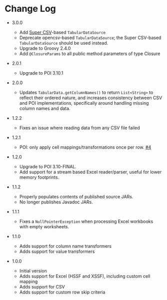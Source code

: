 # Change Log

*   3.0.0
    *   Add [Super CSV](http://super-csv.github.io/super-csv/)-based `TabularDataSource`
    *   Deprecate opencsv-based `TabularDataSource`; the Super CSV-based `TabularDataSource` should be used instead.
    *   Upgrade to Groovy 2.4.0
    *   Add `@ClosureParams` to all public method parameters of type Closure

*   2.0.1
    *   Upgrade to POI 3.10.1

*   2.0.0
    *   Updates `TabularData.getColumnNames()` to return `List<String>` to reflect their ordered nature, and increases consistency between CSV and POI implementations, specifically around handling missing column names and data.

*   1.2.2
    *   Fixes an issue where reading data from any CSV file failed 
    
*   1.2.1
    *   POI: only apply cell mappings/transformations once per row. [#4](https://github.com/commercehub-oss/griddle/issues/4)

*   1.2.0
    *   Upgrade to POI 3.10-FINAL.
    *   Add support for a stream based Excel reader/parser, useful for lower memory footprints.

*   1.1.2
    *   Properly populates contents of published source JARs.
    *   No longer publishes Javadoc JARs.

*   1.1.1
    *   Fixes a `NullPointerException` when processing Excel workbooks with empty worksheets.

*   1.1.0
    *   Adds support for column name transformers
    *   Adds support for value transformers

*   1.0.0
    *   Initial version
    *   Adds support for Excel (HSSF and XSSF), including custom cell mapping
    *   Adds support for CSV
    *   Adds support for custom row skip criteria

